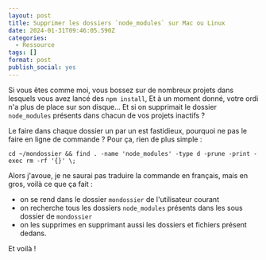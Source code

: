 ```yaml
---
layout: post
title: Supprimer les dossiers `node_modules` sur Mac ou Linux
date: 2024-01-31T09:46:05.590Z
categories:
  - Ressource
tags: []
format: post
publish_social: yes
---
```

Si vous êtes comme moi, vous bossez sur de nombreux projets dans lesquels vous avez lancé des `npm install`, Et à un moment donné, votre ordi n'a plus de place sur son disque... Et si on supprimait le dossier `node_modules` présents dans chacun de vos projets inactifs ?

Le faire dans chaque dossier un par un est fastidieux, pourquoi ne pas le faire en ligne de commande ? Pour ça, rien de plus simple :

```
cd ~/mondossier && find . -name 'node_modules' -type d -prune -print -exec rm -rf '{}' \;
```

Alors j'avoue, je ne saurai pas traduire la commande en français, mais en gros, voilà ce que ça fait : 
- on se rend dans le dossier `mondossier` de l'utilisateur courant
- on recherche tous les dossiers `node_modules` présents dans les sous dossier de `mondossier`
- on les supprimes en supprimant aussi les dossiers et fichiers présent dedans.

Et voilà !